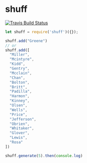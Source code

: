 # shuff

[![Travis Build
Status](https://img.shields.io/travis/indatawetrust/shuff.svg)](https://travis-ci.org/indatawetrust/shuff)

```js
let shuff = require('shuff')({});

shuff.add("Greene")
// or
shuff.add([
  "Miller",
  "Mcintyre",
  "Kidd",
  "Gentry",
  "Mcclain",
  "Chan",
  "Bolton",
  "Britt",
  "Padilla",
  "Harmon",
  "Kinney",
  "Olsen",
  "Wells",
  "Price",
  "Jefferson",
  "Obrien",
  "Whitaker",
  "Glover",
  "Lewis",
  "Rosa"
])

shuff.generate(5).then(console.log)

```
